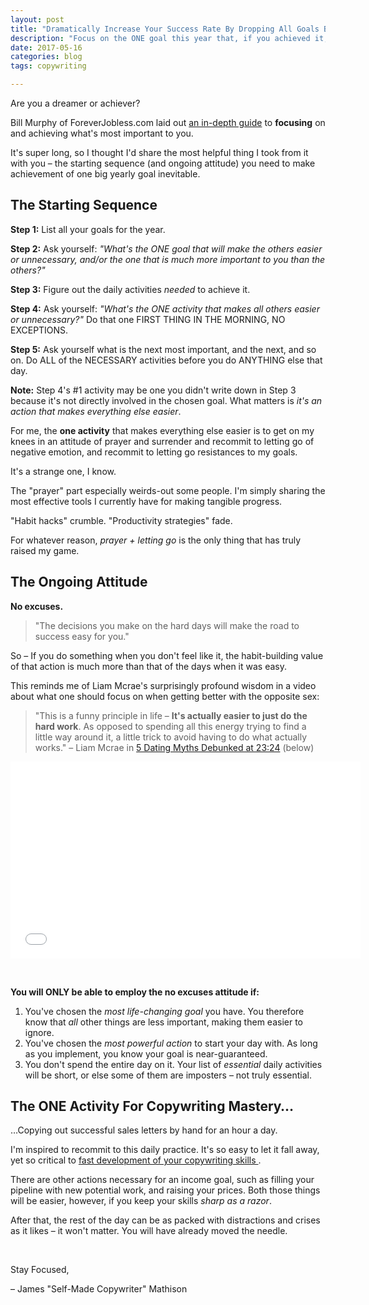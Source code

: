 ```yaml
---
layout: post
title: "Dramatically Increase Your Success Rate By Dropping All Goals But One"
description: "Focus on the ONE goal this year that, if you achieved it, would make everything else in your life better."
date: 2017-05-16 
categories: blog
tags: copywriting

---
```


Are you a dreamer or achiever? 

Bill Murphy of ForeverJobless.com laid out [an in-depth guide](https://foreverjobless.com/how-to-change-your-life-this-year-by-accomplishing-any-goal-you-want/) to **focusing** on and achieving what's most important to you. 

It's super long, so I thought I'd share the most helpful thing I took from it with you – the starting sequence (and ongoing attitude) you need to make achievement of one big yearly goal inevitable. 

## The Starting Sequence
**Step 1:** List all your goals for the year. 

**Step 2:** Ask yourself: *"What's the ONE goal that will make the others easier or unnecessary, and/or the one that is much more important to you than the others?"*

**Step 3:** Figure out the daily activities *needed* to achieve it. 

**Step 4:** Ask yourself: *"What's the ONE activity that makes all others easier or unnecessary?"* Do that one FIRST THING IN THE MORNING, NO EXCEPTIONS. 

**Step 5:** Ask yourself what is the next most important, and the next, and so on. Do ALL of the NECESSARY activities before you do ANYTHING else that day. 

**Note:** Step 4's #1 activity may be one you didn't write down in Step 3 because it's not directly involved in the chosen goal. What matters is *it's an action that makes everything else easier*.

For me, the **one activity** that makes everything else easier is to get on my knees in an attitude of prayer and surrender and recommit to letting go of negative emotion, and recommit to letting go resistances to my goals. 

It's a strange one, I know. 

The "prayer" part especially weirds-out some people. I'm simply sharing the most effective tools I currently have for making tangible progress. 

"Habit hacks" crumble. "Productivity strategies" fade. 

For whatever reason, *prayer + letting go* is the only thing that has truly raised my game. 

## The Ongoing Attitude
**No excuses.**

> "The decisions you make on the hard days will make the road to success easy for you."

So – If you do something when you don't feel like it, the habit-building value of that action is much more than that of the days when it was easy. 

This reminds me of Liam Mcrae's surprisingly profound wisdom in a video about what one should focus on when getting better with the opposite sex: 

> "This is a funny principle in life – **It's actually easier to just do the hard work**. As opposed to spending all this energy trying to find a little way around it, a little trick to avoid having to do what actually works."
> – Liam Mcrae in [5 Dating Myths Debunked at 23:24](https://youtu.be/R7DoTEpyv4M?t=1404) (below)

<iframe width="560" height="315" src="//www.youtube.com/embed/R7DoTEpyv4M?start=1404&end=1418" frameborder="0"> </iframe>

&nbsp;

**You will ONLY be able to employ the no excuses attitude if:**
1. You've chosen the *most life-changing goal* you have. You therefore know that *all* other things are less important, making them easier to ignore.
2. You've chosen the *most powerful action* to start your day with. As long as you implement, you know your goal is near-guaranteed. 
3. You don't spend the entire day on it. Your list of *essential* daily activities will be short, or else some of them are imposters – not truly essential. 

## The ONE Activity For Copywriting Mastery…
…Copying out successful sales letters by hand for an hour a day. 

I'm inspired to recommit to this daily practice. It's so easy to let it fall away, yet so critical to [fast development of your copywriting skills ](http://www.jamesmathison.co.uk/the-self-made-copywriter-intensive/).

There are other actions necessary for an income goal, such as filling your pipeline with new potential work, and raising your prices. Both those things will be easier, however, if you keep your skills *sharp as a razor*. 

After that, the rest of the day can be as packed with distractions and crises as it likes – it won't matter. You will have already moved the needle.

&nbsp;

Stay Focused,

– James "Self-Made Copywriter" Mathison
